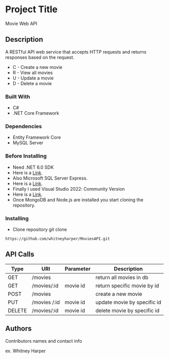 # Project Title

Movie Web API

## Description

A RESTful API web service that accepts HTTP requests and returns responses based on the request. 

* C - Create a new movie 
* R - View all movies
* U - Update a movie
* D - Delete a movie

### Built With

* C#
* .NET Core Framework

### Dependencies

* Entity Framework Core
* MySQL Server

### Before Installing
* Need .NET 6.0 SDK
* Here is a [Link](https://dotnet.microsoft.com/en-us/download/dotnet/6.0).
* Also Microsoft SQL Server Express.
* Here is a [Link](https://www.microsoft.com/en-us/sql-server/sql-server-2019).
* Finally I used Visual Studio 2022: Community Version
* Here is a [Link](https://visualstudio.microsoft.com/vs/#download).
* Once MongoDB and Node.js are installed you start cloning the repository.

### Installing

* Clone repository git clone 

```
https://github.com/whitneyharper/MoviesAPI.git
```

## API Calls

| Type     | URI            | Parameter    | Description                       |
| -------- | -------------  | ------------ | --------------------------------- | 
| GET      | /movies        |              | return all movies in db           | 
| GET      | /movies/:id    | movie id     | return specific movie by id       | 
| POST     | /movies        |              | create a new movie                |  
| PUT      | /movies   /:id | movie id     | update movie by specific id       |  
| DELETE   | /movies/:id    | movie id     | delete movie by specific id       | 


  
## Authors

Contributors names and contact info

ex. Whitney Harper  
